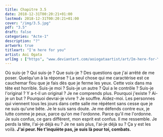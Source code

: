 ```yaml
---
title: Chapitre 3.5
date: 2018-12-31T00:20:21+01:00
lastmod: 2018-12-31T00:20:21+01:00
cover: "/img/3.5.jpg"
pdf: "3.5"
draft: false
categories: "Acte-1"
description: "?"
artwork: true
titleart: "I'm here for you"
artist: Aoi Ogata
urlImg : ["https", "www.deviantart.com/aoiogataartist/art/Im-here-for-YOU-621885124"]
---
```

Où suis-je ? Qui suis-je ? Que suis-je ? Des questions que j'ai arrêté de me poser. Quelqu'un à la réponse ? La seul chose qui me caractérise est ce cauchemar flou que je fais dès que je ferme les yeux. Cette voix dans ma tête est horrible. Suis-je moi ? Suis-je un autre ? Qui a le contrôle ? Suis-je l'original ? Y a-t-il un original ? Je ne comprends plus. Pourquoi j'existe ? Ai-je un but ? Pourquoi devrai-je vivre ? Je souffre. Aidez-moi. Les personnes qui viennent tous les jours dans cette salle me répètent sans cesse que je ne suis qu'une bête. Je le suis sans doute. Je me défends contre eux, je lutte comme je peux, parce qu'on me l'ordonne. Parce qu'il me l'ordonne. Je suis confus, ce gars différent, mon esprit est confus. Il me ressemble. Je perds la tête, l'ai-je déjà eu ? Je ne sais plus, l'ai-je déjà su ? Ça y est les voilà. __J'ai peur. Ne t'inquiète pas, je suis là pour toi, combats.__


